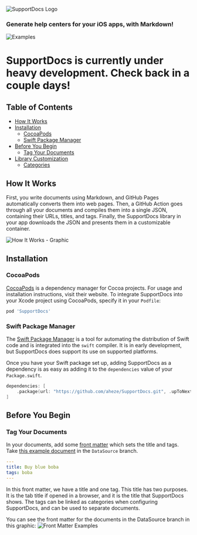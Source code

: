 
![SupportDocs Logo](https://raw.githubusercontent.com/aheze/SupportDocs/main/Assets/SupportDocs.png)

### Generate help centers for your iOS apps, with Markdown!

![Examples](https://raw.githubusercontent.com/aheze/SupportDocs/main/Assets/New%20Header.png)

# SupportDocs is currently under heavy development. Check back in a couple days!

## Table of Contents
- [How It Works](#how-it-works)
- [Installation](#installation)
    - [CocoaPods](#cocoapods)
    - [Swift Package Manager](#swift-package-manager)
- [Before You Begin](#before-you-begin)
    - [Tag Your Documents](#tag-your-documents)
- [Library Customization](Documentation/LibraryCustomization.md)
    - [Categories](Documentation/LibraryCustomization.md#categories)

## How It Works

First, you write documents using Markdown, and GitHub Pages automatically converts them into web pages.
Then, a GitHub Action goes through all your documents and compiles them into a single JSON, containing their URLs, titles, and tags.
Finally, the SupportDocs library in your app downloads the JSON and presents them in a customizable container.

![How It Works - Graphic](https://raw.githubusercontent.com/aheze/SupportDocs/main/Assets/HowItWorks.png)

## Installation
### CocoaPods
[CocoaPods](https://cocoapods.org) is a dependency manager for Cocoa projects. For usage and installation instructions, visit their website. To integrate SupportDocs into your Xcode project using CocoaPods, specify it in your `Podfile`:

```ruby
pod 'SupportDocs'
```

### Swift Package Manager
The [Swift Package Manager](https://swift.org/package-manager/) is a tool for automating the distribution of Swift code and is integrated into the `swift` compiler. It is in early development, but SupportDocs does support its use on supported platforms.

Once you have your Swift package set up, adding SupportDocs as a dependency is as easy as adding it to the `dependencies` value of your `Package.swift`.

```swift
dependencies: [
    .package(url: "https://github.com/aheze/SupportDocs.git", .upToNextMajor(from: "0.0.27"))
]
```


## Before You Begin
### Tag Your Documents
In your documents, add some [front matter](https://jekyllrb.com/docs/front-matter/) which sets the title and tags. Take [this example document](https://github.com/aheze/SupportDocs/blob/DataSource/Sample-Boba/BuyBlueBoba.md) in the `DataSource` branch.
```yaml
---
title: Buy blue boba
tags: boba
---
```

In this front matter, we have a title and one tag. This title has two purposes. It is the tab title if opened in a browser, and it is the title that SupportDocs shows. The tags can be linked as categories when configuring SupportDocs, and can be used to separate documents.

You can see the front matter for the documents in the DataSource branch in this graphic:
![Front Matter Examples](https://raw.githubusercontent.com/aheze/SupportDocs/main/Assets/Categories/colorCategories.png)